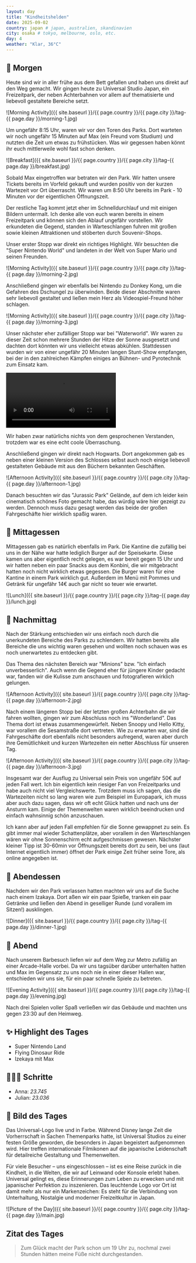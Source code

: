 ```yaml
---
layout: day
title: "Kindheitshelden"  
date: 2025-09-02
country: japan # japan, australien, skandinavien
city: osaka # tokyo, melbourne, oslo, etc.
day: 4
weather: "Klar, 36°C"
---
```


## 🌅 Morgen

Heute sind wir in aller frühe aus dem Bett gefallen und haben uns direkt auf den Weg gemacht.
Wir gingen heute zu Universal Studio Japan, ein Freizeitpark, der neben Achterbahnen vor allem auf thematisierte und liebevoll gestaltete Bereiche setzt.

![Morning Activity]({{ site.baseurl }}/{{ page.country }}/{{ page.city }}/tag-{{ page.day }}/morning-1.jpg)

Um ungefähr 8:15 Uhr, waren wir vor den Toren des Parks.
Dort warteten wir noch ungefähr 15 Minuten auf  Max (ein Freund vom Studium) und nutzten die Zeit um etwas zu frühstücken.
Was wir gegessen haben könnt ihr euch mittlerweile wohl fast schon denken. 

![Breakfast]({{ site.baseurl }}/{{ page.country }}/{{ page.city }}/tag-{{ page.day }}/breakfast.jpg)

Sobald Max eingetroffen war betraten wir den Park.
Wir hatten unsere Tickets bereits im Vorfeld gekauft und wurden positiv von der kurzen Wartezeit vor Ort überrascht.
Wir waren um 8:50 Uhr bereits im Park - 10 Minuten vor der eigentlichen Öffnungszeit.

Der restliche Tag kommt jetzt eher im Schnelldurchlauf und mit einigen Bildern untermalt.
Ich denke alle von euch waren bereits in einem Freizeitpark und können sich den Ablauf ungefähr vorstellen.
Wir erkundeten die Gegend, standen in Warteschlangen fuhren mit großen sowie kleinen Attraktionen und stöberten durch Souvenir-Shops.

Unser erster Stopp war direkt ein richtiges Highlight.
Wir besuchten die "Super Nintendo World" und landeten in der Welt von Super Mario und seinen Freunden.

![Morning Activity]({{ site.baseurl }}/{{ page.country }}/{{ page.city }}/tag-{{ page.day }}/morning-2.jpg)

Anschließend gingen wir ebenfalls bei Nintendo zu Donkey Kong, um die Gefahren des Dschungel zu überwinden.
Beide dieser Abschnitte waren sehr liebevoll gestaltet und ließen mein Herz als Videospiel-Freund höher schlagen.

![Morning Activity]({{ site.baseurl }}/{{ page.country }}/{{ page.city }}/tag-{{ page.day }}/morning-3.jpg)

Unser nächster eher zufälliger Stopp war bei "Waterworld".
Wir waren zu dieser Zeit schon mehrere Stunden der Hitze der Sonne ausgesetzt und dachten dort könnten wir uns vielleicht etwas abkühlen.
Stattdessen wurden wir von einer ungefähr 20 Minuten langen Stunt-Show empfangen, bei der in den zahlreichen Kämpfen einiges an Bühnen- und Pyrotechnik zum Einsatz kam.

<video controls>
  <source src="{{ site.baseurl }}/{{ page.country }}/{{ page.city }}/tag-{{ page.day }}/morning.mp4" type="video/mp4">
  Dein Browser unterstützt das Video-Tag nicht.
</video>

Wir haben zwar natürlichs nichts von dem gesprochenen Verstanden, trotzdem war es eine echt coole Überraschung.

Anschließend gingen wir direkt nach Hogwarts.
Dort angekommen gab es neben einer kleinen Version des Schlosses selbst auch noch einige liebevoll gestalteten Gebäude mit aus den Büchern bekannten Geschäften.

![Afternoon Activity]({{ site.baseurl }}/{{ page.country }}/{{ page.city }}/tag-{{ page.day }}/afternoon-1.jpg)

Danach besuchten wir das "Jurassic Park" Gelände, auf dem ich leider kein cinematisch schönes Foto gemacht habe, das würdig wäre hier gezeigt zu werden.
Dennoch muss dazu gesagt werden das beide der großen Fahrgeschäfte hier wirklich spaßig waren.

## 🍣 Mittagessen

Mittagessen gab es natürlich ebenfalls im Park.
Die Kantine die zufällig bei uns in der Nähe war hatte lediglich Burger auf der Speisekarte.
Diese kamen uns aber eigentlich recht gelegen, es war bereit gegen 15 Uhr und wir hatten neben ein paar Snacks aus dem Konbini, die wir mitgebracht hatten noch nicht wirklich etwas gegessen.
Die Burger waren für eine Kantine in einem Park wirklich gut.
Außerdem im Menü mit Pommes und Getränk für ungefähr 14€ auch gar nicht so teuer wie erwartet.

![Lunch]({{ site.baseurl }}/{{ page.country }}/{{ page.city }}/tag-{{ page.day }}/lunch.jpg)

## 🌆 Nachmittag

Nach der Stärkung entschieden wir uns einfach noch durch die unerkundeten Bereiche des Parks zu schlendern.
Wir hatten bereits alle Bereiche die uns wichtig waren gesehen und wollten noch schauen was es noch unerwartetes zu entdecken gibt.

Das Thema des nächsten Bereich war "Minions" bzw. "Ich einfach unverbesserlich".
Auch wenn die Gegend eher für jüngere Kinder gedacht war, fanden wir die Kulisse zum anschauen und fotografieren wirklich gelungen.

![Afternoon Activity]({{ site.baseurl }}/{{ page.country }}/{{ page.city }}/tag-{{ page.day }}/afternoon-2.jpg)

Nach einem längeren Stopp bei der letzten großen Achterbahn die wir fahren wollten, gingen wir zum Abschluss noch ins "Wonderland".
Das Thema dort ist etwas zusammengewürfelt.
Neben Snoopy und Hello Kitty, war vorallem die Sesamstraße dort vertreten.
Wie zu erwarten war, sind die Fahrgeschäfte dort ebenfalls nicht besonders aufregend, waren aber durch ihre Gemütlichkeit und kurzen Wartezeiten ein netter Abschluss für unseren Tag.

![Afternoon Activity]({{ site.baseurl }}/{{ page.country }}/{{ page.city }}/tag-{{ page.day }}/afternoon-3.jpg)

Insgesamt war der Ausflug zu Universal sein Preis von ungefähr 50€ auf jeden Fall wert.
Ich bin eigentlich kein riesiger Fan von Freizeitparks und habe auch nicht viel Vergleichswerte.
Trotzdem muss ich sagen, das die Wartezeiten nicht so lang waren wie zum Beispiel im Europapark, ich muss aber auch dazu sagen, dass wir oft echt Glück hatten und nach uns der Ansturm kam.
Einige der Themenwelten waren wirklich beeindrucken und einfach wahnsinnig schön anzuschauen.

Ich kann aber auf jeden Fall empfehlen für die Sonne gewappnet zu sein.
Es gibt immer mal wieder Schattenplätze, aber vorallem in den Warteschlangen wären wir ohne Sonnenschirm echt aufgeschmissen gewesen.
Nächster kleiner Tipp ist 30-60min vor Öffnungszeit bereits dort zu sein, bei uns (laut Internet eigentlich immer) öffnet der Park einige Zeit früher seine Tore, als online angegeben ist.  

## 🍜 Abendessen

Nachdem wir den Park verlassen hatten machten wir uns auf die Suche nach einem Izakaya.
Dort aßen wir ein paar Spieße, tranken ein paar Getränke und ließen den Abend in geselliger Runde (und vorallem im Sitzen!) ausklingen.

![Dinner]({{ site.baseurl }}/{{ page.country }}/{{ page.city }}/tag-{{ page.day }}/dinner-1.jpg)

## 🌙 Abend

Nach unserem Barbesuch liefen wir auf dem Weg zur Metro zufällig an einer Arcade-Halle vorbei.
Da wir uns tagsüber darüber unterhalten hatten und Max im Gegensatz zu uns noch nie in einer dieser Hallen war, entschieden wir uns sie, für ein paar schnelle Spiele zu betreten.

![Evening Activity]({{ site.baseurl }}/{{ page.country }}/{{ page.city }}/tag-{{ page.day }}/evening.jpg)

Nach drei Spielen voller Spaß verließen wir das Gebäude und machten uns gegen 23:30 auf den Heimweg.

## ✨ Highlight des Tages

- Super Nintendo Land
- Flying Dinosaur Ride
- Izekaya mit Max

## 🏃🏽‍♀️ Schritte

- Anna: _23.745_  
- Julian: _23.036_  

## 📸 Bild des Tages

Das Universal-Logo live und in Farbe.
Während Disney lange Zeit die Vorherrschaft in Sachen Themenparks hatte, ist Universal Studios zu einer festen Größe geworden, die besonders in Japan begeistert aufgenommen wird.
Hier treffen internationale Filmikonen auf die japanische Leidenschaft für detailreiche Gestaltung und Themenwelten.  

Für viele Besucher – uns eingeschlossen – ist es eine Reise zurück in die Kindheit, in die Welten, die wir auf Leinwand oder Konsole erlebt haben.
Universal gelingt es, diese Erinnerungen zum Leben zu erwecken und mit japanischer Perfektion zu inszenieren.
Das leuchtende Logo vor Ort ist damit mehr als nur ein Markenzeichen: Es steht für die Verbindung von Unterhaltung, Nostalgie und moderner Freizeitkultur in Japan.

![Picture of the Day]({{ site.baseurl }}/{{ page.country }}/{{ page.city }}/tag-{{ page.day }}/main.jpg)

## Zitat des Tages

> Zum Glück macht der Park schon um 19 Uhr zu, nochmal zwei Stunden hätten meine Füße nicht durchgestanden.
